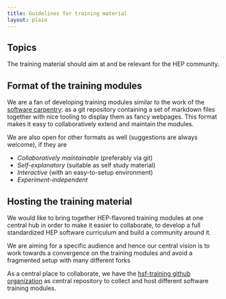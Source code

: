 ```yaml
---
title: Guidelines for training material
layout: plain
---
```


## Topics
The training material should aim at and be relevant for the HEP community.

## Format of the training modules
We are a fan of developing training modules similar to the work of the [software carpentry](software-carpentry.org): as a git repository containing a set of markdown files together with nice tooling to display them as fancy webpages. This format makes it easy to collaboratively extend and maintain the modules.

We are also open for other formats as well (suggestions are always welcome), if they are

* *Collaboratively maintainable* (preferably via git)
* *Self-explanatory* (suitable as self study material)
* *Interactive* (with an easy-to-setup environment)
* *Experiment-independent*

## Hosting the training material

We would like to bring together HEP-flavored training modules at one central hub in order to make it easier to collaborate, to develop a full standardized HEP software curriculum and build a community around it.

We are aiming for a specific audience and hence our central vision is to work towards a convergence on the training modules and avoid a fragmented setup with many different forks

As a central place to collaborate, we have the [hsf-training github organization](https://github.com/hsf-training) as central repository to collect and host different software training modules.
